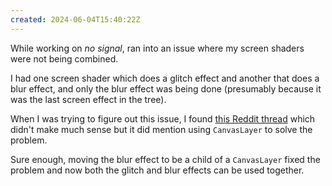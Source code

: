 ```yaml
---
created: 2024-06-04T15:40:22Z
---
```


While working on _no signal_, ran into an issue where my screen shaders were not being combined.

I had one screen shader which does a glitch effect and another that does a blur effect, and only the blur effect was being done (presumably because it was the last screen effect in the tree).

When I was trying to figure out this issue, I found [this Reddit thread](https://www.reddit.com/r/godot/comments/s54etq/how_to_implement_multiple_screen_shaders_in_2d/) which didn't make much sense but it did mention using `CanvasLayer` to solve the problem.

Sure enough, moving the blur effect to be a child of a `CanvasLayer` fixed the problem and now both the glitch and blur effects can be used together.
